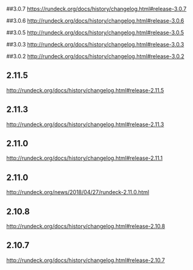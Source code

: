 ##3.0.7
https://rundeck.org/docs/history/changelog.html#release-3.0.7

##3.0.6
http://rundeck.org/docs/history/changelog.html#release-3.0.6

##3.0.5
http://rundeck.org/docs/history/changelog.html#release-3.0.5

##3.0.3
http://rundeck.org/docs/history/changelog.html#release-3.0.3

##3.0.2 
http://rundeck.org/docs/history/changelog.html#release-3.0.2

## 2.11.5
http://rundeck.org/docs/history/changelog.html#release-2.11.5

## 2.11.3
http://rundeck.org/docs/history/changelog.html#release-2.11.3

## 2.11.0 
http://rundeck.org/docs/history/changelog.html#release-2.11.1

## 2.11.0 
http://rundeck.org/news/2018/04/27/rundeck-2.11.0.html

## 2.10.8 
http://rundeck.org/docs/history/changelog.html#release-2.10.8

## 2.10.7 
http://rundeck.org/docs/history/changelog.html#release-2.10.7
